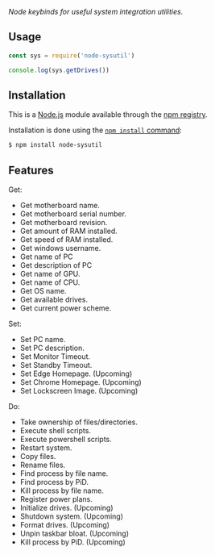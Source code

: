 *Node keybinds for useful system integration utilities.*

## Usage

```js
const sys = require('node-sysutil')

console.log(sys.getDrives())
```

## Installation

This is a [Node.js](https://nodejs.org/en/) module available through the
[npm registry](https://www.npmjs.com/).

Installation is done using the
[`npm install` command](https://docs.npmjs.com/getting-started/installing-npm-packages-locally):

```bash
$ npm install node-sysutil
```

## Features
Get:
* Get motherboard name.
* Get motherboard serial number.
* Get motherboard revision.
* Get amount of RAM installed.
* Get speed of RAM installed.
* Get windows username.
* Get name of PC
* Get description of PC
* Get name of GPU.
* Get name of CPU.
* Get OS name.
* Get available drives.
* Get current power scheme.

Set: 
* Set PC name.
* Set PC description.
* Set Monitor Timeout.
* Set Standby Timeout.
* Set Edge Homepage. (Upcoming)
* Set Chrome Homepage. (Upcoming)
* Set Lockscreen Image. (Upcoming)

Do:
* Take ownership of files/directories.
* Execute shell scripts.
* Execute powershell scripts.
* Restart system.
* Copy files.
* Rename files.
* Find process by file name.
* Find process by PiD.
* Kill process by file name.
* Register power plans.
* Initialize drives. (Upcoming)
* Shutdown system. (Upcoming)
* Format drives. (Upcoming)
* Unpin taskbar bloat. (Upcoming)
* Kill process by PiD. (Upcoming)